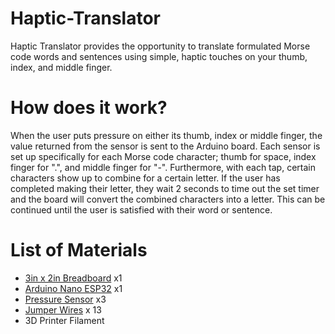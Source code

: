 # Haptic-Translator
Haptic Translator provides the opportunity to translate formulated Morse code words and sentences using simple, haptic touches on your thumb, index, and middle finger.


# How does it work?
When the user puts pressure on either its thumb, index or middle finger, the value returned from the sensor is sent to the Arduino board. Each sensor is set up specifically for each Morse code character; thumb for space, index finger for ".", and middle finger for "-". Furthermore, with each tap, certain characters show up to combine for a certain letter. If the user has completed making their letter, they wait 2 seconds to time out the set timer and the board will convert the combined characters into a letter. This can be continued until the user is satisfied with their word or sentence.


# List of Materials 
- [3in x 2in Breadboard](https://www.amazon.ca/CANADUINO%C2%AE-Solderless-Breadboards-400-Points/dp/B0C2M5SRGZ/ref=sr_1_124?dib=eyJ2IjoiMSJ9.PIFA5xN2Jj2N4xhQ8QQH4oasNEPLmbp5Kkv3GsJW_g1K2E1XY9kOZ1YIObIwI9Irnc69p1JvkagRWHerWWr2bvsaw7phsaxgh4faqOgUCZiAMhPQivfZh5aWnSydvcqzGqfFTIccHpnDFEyG8FOtCb4NX7w-R-twSxaM66NsKVr6vf4EUcVxSJZXowgoTG-ugQMM3TTcgLtayl3GwRXRhLtigNo1EETCj9kk9e7capDC3w89_EFtPxSXsxuswcRcbNK4sA5-YPZgXqojOUG3Yf_D1ZdaWf8PiTSct8d0Mp4.cDyYGtkMt1uhi5x5c8MJAZ4L4bE08TScKTs43v6Yw_c&dib_tag=se&keywords=breadboard&qid=1721779992&sr=8-124) x1
- [Arduino Nano ESP32](https://store-usa.arduino.cc/products/nano-esp32?selectedStore=us) x1
- [Pressure Sensor](https://www.amazon.ca/Resistive-Pressure-Sensing-Resistor-Arduino/dp/B074QLDCXQ/ref=sr_1_48?dib=eyJ2IjoiMSJ9.3C_rCLQUiSB3yDaqKNmEgAkAKyQEGxMtT-uBA0tyFMdbDj2FP-MLdfZHJ_rsfcNtxrA46g4F7dJNeON6ryf6xSOU5E2o7QMVkcC7HBz_KCjgzPyll-tw5Uk41mFlprQSdVR7QCikTMYeaZtBTfbw5NcsqgMGYGKrLzyAwBB5kZ7EMBX5pyaxNqY5igxQ63oZdrVNybtNU7Nvy-OfPkP8_C5UK-RXQUU9Xoq0vM42Ojlf1Ex14Q4t6GTBvsJBFPbUpRq9TM4AN5hQSnSrL3ty4_5WIQojBJuiMLjYn0FLVkk.I0fiI71GUhc5i9Vu9mYfrNTcRT1b4Zr7a9joZLv9aCI&dib_tag=se&keywords=Pressure+Sensor&qid=1721780193&sr=8-48) x3
- [Jumper Wires](https://www.amazon.ca/IZOKEE-240pcs-Solderless-Breadboard-Arduino/dp/B08151TQHG/ref=sr_1_5?crid=14QFZQNYWBW4&dib=eyJ2IjoiMSJ9.Wh9JUafydRlTlmY0ctqdTmibVyB-B5qdW2mxqlSCncCQqizSLH37ClCJkDapbNC6ox5Em82qFnws3pKNSlzkmjZL7Pkm8Bo9mBNvkGW5y0fbvCJhg9_j_5nEoxoM7Sj0xWiah6WZB6q5ykPV1fekkTYs9yhb8tMKtJ-baZ7fms2e09--0oqnJWfRWg8Q9A1J463N2V7RtuorcbG0oYZqRu0CWOByizgQcKEgSThv4GcSD1nVIpYAHuuLgCNfbLOBFbBHFhJ-mEZuQiCIgdS_5LQz3OwHv5qn7pXLBx2ObTE.wuocWnivZReh7g67MqyKoa3ahEYAEoyupv2i7VdSsBg&dib_tag=se&keywords=breadboard+wires&qid=1721780310&sprefix=bradboard+wires%2Caps%2C83&sr=8-5) x 13
- 3D Printer Filament 




